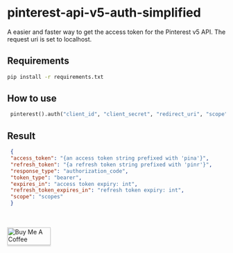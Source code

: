 # pinterest-api-v5-auth-simplified
A easier and faster way to get the access token for the Pinterest v5 API. 
The request uri is set to localhost.

## Requirements
 ```bash 
 pip install -r requirements.txt
```

## How to use
 
```python 
 pinterest().auth("client_id", "client_secret", "redirect_uri", "scope")
```

## Result

```json
 {
 "access_token": "{an access token string prefixed with 'pina'}",
 "refresh_token": "{a refresh token string prefixed with 'pinr'}",
 "response_type": "authorization_code",
 "token_type": "bearer",
 "expires_in": "access token expiry: int",
 "refresh_token_expires_in": "refresh token expiry: int",
 "scope": "scopes"
 }
```

<br/>
<br/>
<a href="https://www.buymeacoffee.com/GoekhanA" target="_blank"><img src="https://cdn.buymeacoffee.com/buttons/default-blue.png" alt="Buy Me A Coffee" style="height: 41px !important;width: 100px !important;box-shadow: 0px 3px 2px 0px rgba(190, 190, 190, 0.5) !important;-webkit-box-shadow: 0px 3px 2px 0px rgba(190, 190, 190, 0.5) !important;" ></a>
